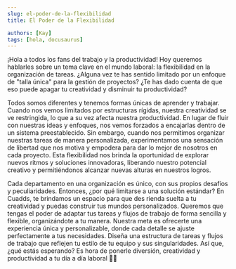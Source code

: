 ```yaml
---
slug: el-poder-de-la-flexibilidad
title: El Poder de la Flexibilidad

authors: [Kay]
tags: [hola, docusaurus]
---
```


¡Hola a todos los fans del trabajo y la productividad! Hoy queremos hablarles sobre un tema clave en el mundo laboral: la flexibilidad en la organización de tareas. ¿Alguna vez te has sentido limitado por un enfoque de "talla única" para la gestión de proyectos? ¿Te has dado cuenta de que eso puede apagar tu creatividad y disminuir tu productividad?

Todos somos diferentes y tenemos formas únicas de aprender y trabajar. Cuando nos vemos limitados por estructuras rígidas, nuestra creatividad se ve restringida, lo que a su vez afecta nuestra productividad. En lugar de fluir con nuestras ideas y enfoques, nos vemos forzados a encajarlas dentro de un sistema preestablecido. Sin embargo, cuando nos permitimos organizar nuestras tareas de manera personalizada, experimentamos una sensación de libertad que nos motiva y empodera para dar lo mejor de nosotros en cada proyecto. Esta flexibilidad nos brinda la oportunidad de explorar nuevos ritmos y soluciones innovadoras, liberando nuestro potencial creativo y permitiéndonos alcanzar nuevas alturas en nuestros logros.

Cada departamento en una organización es único, con sus propios desafíos y peculiaridades. Entonces, ¿por qué limitarse a una solución estándar? En Cuadds, te brindamos un espacio para que des rienda suelta a tu creatividad y puedas construir tus mundos personalizados. Queremos que tengas el poder de adaptar tus tareas y flujos de trabajo de forma sencilla y flexible, organizándote a tu manera. Nuestra meta es ofrecerte una experiencia única y personalizable, donde cada detalle se ajuste perfectamente a tus necesidades. Diseña una estructura de tareas y flujos de trabajo que reflejen tu estilo de tu equipo y sus singularidades.
Así que, ¿qué estás esperando? Es hora de ponerle diversión, creatividad y productividad a tu día a día laboral 🎉💃
